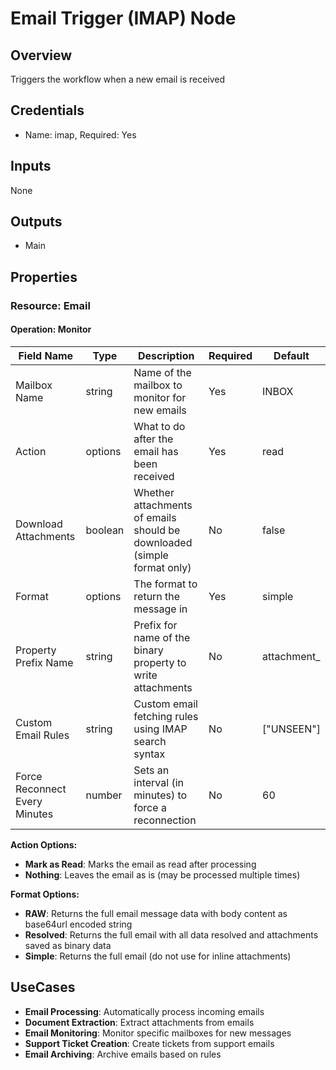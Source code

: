 # Email Trigger (IMAP) Node

## Overview

Triggers the workflow when a new email is received

## Credentials

- Name: imap, Required: Yes

## Inputs

None

## Outputs

- Main

## Properties

### Resource: Email

#### Operation: Monitor
| Field Name | Type | Description | Required | Default |
|---|---|---|---|---|
| Mailbox Name | string | Name of the mailbox to monitor for new emails | Yes | INBOX |
| Action | options | What to do after the email has been received | Yes | read |
| Download Attachments | boolean | Whether attachments of emails should be downloaded (simple format only) | No | false |
| Format | options | The format to return the message in | Yes | simple |
| Property Prefix Name | string | Prefix for name of the binary property to write attachments | No | attachment_ |
| Custom Email Rules | string | Custom email fetching rules using IMAP search syntax | No | ["UNSEEN"] |
| Force Reconnect Every Minutes | number | Sets an interval (in minutes) to force a reconnection | No | 60 |

**Action Options:**
- **Mark as Read**: Marks the email as read after processing
- **Nothing**: Leaves the email as is (may be processed multiple times)

**Format Options:**
- **RAW**: Returns the full email message data with body content as base64url encoded string
- **Resolved**: Returns the full email with all data resolved and attachments saved as binary data  
- **Simple**: Returns the full email (do not use for inline attachments)

## UseCases

- **Email Processing**: Automatically process incoming emails
- **Document Extraction**: Extract attachments from emails
- **Email Monitoring**: Monitor specific mailboxes for new messages
- **Support Ticket Creation**: Create tickets from support emails
- **Email Archiving**: Archive emails based on rules

